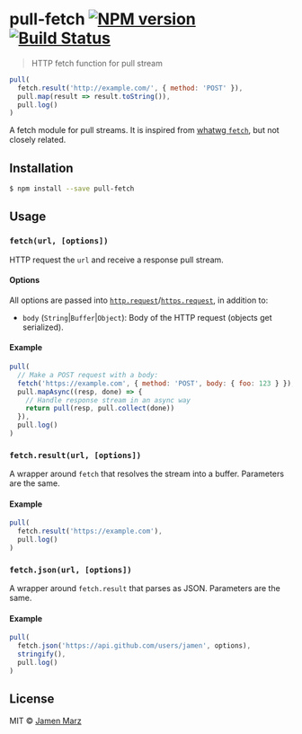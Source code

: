 # pull-fetch [![NPM version](https://badge.fury.io/js/pull-fetch.svg)](https://npmjs.org/package/pull-fetch) [![Build Status](https://travis-ci.org/jamen/pull-fetch.svg?branch=master)](https://travis-ci.org/jamen/pull-fetch)

> HTTP fetch function for pull stream

```js
pull(
  fetch.result('http://example.com/', { method: 'POST' }),
  pull.map(result => result.toString()),
  pull.log()
)
```

A fetch module for pull streams.  It is inspired from [whatwg `fetch`](https://fetch.spec.whatwg.org/#dom-global-fetch), but not closely related.

## Installation

```sh
$ npm install --save pull-fetch
```

## Usage

### `fetch(url, [options])`

HTTP request the `url` and receive a response pull stream.

#### Options

All options are passed into [`http.request`](https://nodejs.org/api/http.html#http_http_request_options_callback)/[`https.request`](https://nodejs.org/api/https.html#https_https_request_options_callback), in addition to:

 - `body` (`String`|`Buffer`|`Object`): Body of the HTTP request (objects get serialized).

#### Example

```js
pull(
  // Make a POST request with a body:
  fetch('https://example.com', { method: 'POST', body: { foo: 123 } }),
  pull.mapAsync((resp, done) => {
    // Handle response stream in an async way
    return pull(resp, pull.collect(done))
  }),
  pull.log()
)
```

### `fetch.result(url, [options])`

A wrapper around `fetch` that resolves the stream into a buffer.  Parameters are the same.

#### Example

```js
pull(
  fetch.result('https://example.com'),
  pull.log()
)
```

### `fetch.json(url, [options])`

A wrapper around `fetch.result` that parses as JSON.  Parameters are the same.

#### Example

```js
pull(
  fetch.json('https://api.github.com/users/jamen', options),
  stringify(),
  pull.log()
)
```

## License

MIT © [Jamen Marz](https://github.com/jamen)
